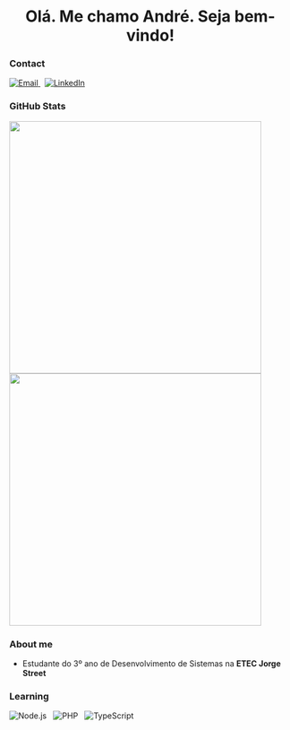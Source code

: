 <h1 align="center">Olá. Me chamo André. Seja bem-vindo!</h1>

### Contact

<p>
  <a href="mailto:dealmeida.andre08@gmail.com" target="_blank">
    <img src="https://img.shields.io/badge/Gmail-dealmeida.andre08@gmail.com-D14836?style=for-the-badge&logo=gmail&logoColor=white" alt="Email" />
  </a>
  &nbsp;
  <a href="https://www.linkedin.com/in/anndremax" target="_blank">
    <img src="https://img.shields.io/badge/LinkedIn-anndremax-0A66C2?style=for-the-badge&logo=linkedin&logoColor=white" alt="LinkedIn" />
  </a>
</p>

### GitHub Stats

<div>
  <img src="https://github-readme-stats.vercel.app/api?username=anndrem&show_icons=true&theme=github_dark&hide_border=true&include_all_commits=true&count_private=true" width="450px" />
  <img src="https://github-readme-stats.vercel.app/api/top-langs/?username=anndrem&layout=compact&theme=github_dark&hide_border=true" width="450px" />
</div>

### About me
- Estudante do 3º ano de Desenvolvimento de Sistemas na **ETEC Jorge Street**


### Learning

<p>
  <img src="https://img.shields.io/badge/Node.js-339933?style=for-the-badge&logo=nodedotjs&logoColor=white" alt="Node.js" />
  &nbsp;
  <img src="https://img.shields.io/badge/PHP-777BB4?style=for-the-badge&logo=php&logoColor=white" alt="PHP" />
  &nbsp;
  <img src="https://img.shields.io/badge/TypeScript-3178C6?style=for-the-badge&logo=typescript&logoColor=white" alt="TypeScript" />
</p>

